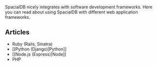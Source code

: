 SpacialDB nicely integrates with software development frameworks. Here you can read about using SpacialDB with different web application frameworks.

## Articles

* Ruby (Rails, Sinatra)
* [[Python (Django)|Python]]
* [[Node.js (Express)|Node]]
* PHP
